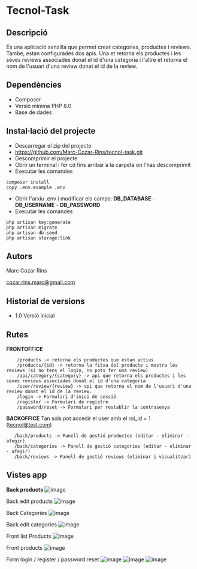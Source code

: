 # Tecnol-Task
 

## Descripció
És una aplicació senzilla que permet crear categories, productes i reviews.
També, estan configurades dos apis. 
Una et retorna els productes i les seves reviews associades donat el id d'una categoria i l'altre et retorna el nom de l'usuari d'una review donat el id de la review.

## Dependències
- Composer
- Versió mínima PHP 8.0
- Base de dades

## Instal·lació del projecte

- Descarregar el zip del projecte
- https://github.com/Marc-Cozar-Rins/tecnol-task.git
- Descomprimir el projecte
- Obrir un terminal i fer cd fins arribar a la carpeta on l'has descomprimit
- Executar les comandes
```
composer install
copy .env.example .env
```
- Obrir l'arxiu .env i modificar els camps: **DB_DATABASE** - **DB_USERNAME** - **DB_PASSWORD**
- Executar les comandes
```
php artisan key:generate
php artisan migrate
php artisan db:seed
php artisan storage:link
```

## Autors
Marc Cozar Rins

cozar.rins.marc@gmail.com


## Historial de versions
- 1.0 Versió inicial

## Rutes
**FRONTOFFICE**
```
    /products -> retorna els productes que estan actius
    /products/{id} -> retorna la fitxa del producte i mostra les reviews (si no tens el login, no pots fer una review)
    /api/category/{category} -> api que retorna els productes i les seves reviews associades donat el id d'una categoria
    /user/review/{review} -> api que retorna el nom de l'usuari d'una review donat el id de la review.
    /login -> Formulari d'inici de sessió
    /register -> Formulari de registre
    /password/reset -> Formulari per restablir la contrasenya
 ```

**BACKOFFICE** Tan sols pot accedir el user amb el rol_id = 1 (tecnol@test.com)
 ```
    /back/products -> Panell de gestió productes (editar - eliminar - afegir)
    /back/categories -> Panell de gestió categories (editar - eliminar - afegir)
    /back/reviews -> Panell de gestió reviews (eliminar i visualitzar)
```

## Vistes app
**Back products**
![image](https://user-images.githubusercontent.com/100949638/157167518-d3fd141c-98cc-4bcf-81e8-39f173398a33.png)

Back edit products
![image](https://user-images.githubusercontent.com/100949638/157167715-69a3f6df-fc7a-4e0a-9e76-ae3f62d2054a.png)

Back Categories
![image](https://user-images.githubusercontent.com/100949638/157167725-cb98cb7e-63e4-4dd1-8baf-efaa0216c764.png)

Back edit categories
![image](https://user-images.githubusercontent.com/100949638/157167737-827abc50-860a-473d-a536-fa0df5658213.png)


Front list Products
![image](https://user-images.githubusercontent.com/100949638/157167773-f8d20d3e-7b3f-4d84-9359-200aad75ceba.png)

Front products
![image](https://user-images.githubusercontent.com/100949638/157167904-b8eaabdd-2aab-484c-af1b-6e86c96471f4.png)


Form login / register / password reset
![image](https://user-images.githubusercontent.com/100949638/157167933-046e5eb3-d7a4-45f3-94eb-3e8ea84a45f0.png)
![image](https://user-images.githubusercontent.com/100949638/157167950-26cbf434-1356-4128-81f5-eaa6aded94b4.png)
![image](https://user-images.githubusercontent.com/100949638/157167964-aca25133-6f71-4619-9f18-96b4c436f7ec.png)


